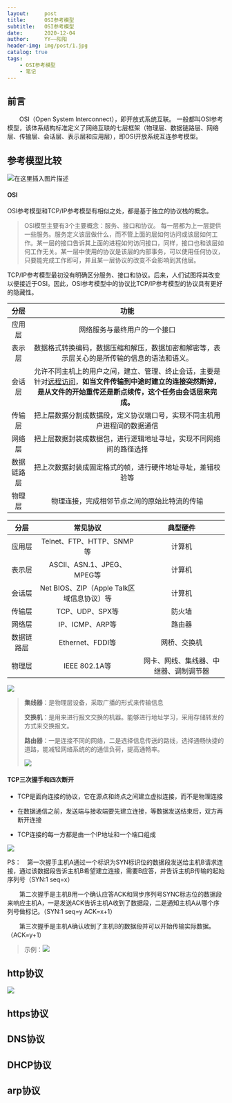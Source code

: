 ```yaml
---
layout:     post
title:      OSI参考模型
subtitle:   OSI参考模型
date:       2020-12-04
author:     YY——阳阳
header-img: img/post/1.jpg
catalog: true
tags:
    - OSI参考模型
    - 笔记
---
```


## 前言
&emsp;&emsp;OSI（Open System Interconnect），即开放式系统互联。 一般都叫OSI参考模型，该体系结构标准定义了网络互联的七层框架（物理层、数据链路层、网络层、传输层、会话层、表示层和应用层），即OSI开放系统互连参考模型。

## 参考模型比较
![在这里插入图片描述](https://pic3.zhimg.com/80/v2-1578921092d775e024345fa8a531a85e_720w.jpg)

#### OSI
OSI参考模型和TCP/IP参考模型有相似之处，都是基于独立的协议栈的概念。

>OSI模型主要有3个主要概念：服务、接口和协议。
>每一层都为上一层提供一些服务。服务定义该层做什么，而不管上面的层如何访问或该层如何工作。某一层的接口告诉其上面的进程如何访问接口，同样，接口也和该层如何工作无关。某一层中使用的协议是该层的内部事务，可以使用任何协议，只要能完成工作即可，并且某一层协议的改变不会影响到其他层。

TCP/IP参考模型最初没有明确区分服务、接口和协议。后来，人们试图将其改变以便接近于OSI。因此，OSI参考模型中的协议比TCP/IP参考模型的协议具有更好的隐藏性。

|    分层    |                             功能                             |
| :--------: | :----------------------------------------------------------: |
|   应用层   |                 网络服务与最终用户的一个接口                 |
|   表示层   | 数据格式转换编码，数据压缩和解压，数据加密和解密等，表示层关心的是所传输的信息的语法和语义。 |
|   会话层   | 允许不同主机上的用户之间，建立、管理、终止会话，主要是针对[远程访问](http://mp.weixin.qq.com/s?__biz=MjM5OTk4MDE2MA==&mid=2655121280&idx=2&sn=a0c63771108615dcba229dce5ea6136b&chksm=bc86726f8bf1fb79f999d5f4c26d8095aa08161eb301f84bd31123642492074afcee0bb40908&scene=21#wechat_redirect)，**如当文件传输到中途时建立的连接突然断掉，是从文件的开始重传还是断点续传，这个任务由会话层来完成。** |
|   传输层   | 把上层数据分割成数据段，定义协议端口号，实现不同主机用户进程间的数据通信 |
|   网络层   | 把上层数据封装成数据包，进行逻辑地址寻址，实现不同网络间的路径选择 |
| 数据链路层 |  把上次数据封装成固定格式的帧，进行硬件地址寻址，差错校验等  |
|   物理层   |         物理连接，完成相邻节点之间的原始比特流的传输         |

|    分层    |                 常见协议                  |                典型硬件                |
| :--------: | :---------------------------------------: | :------------------------------------: |
|   应用层   |         Telnet、FTP、HTTP、SNMP等         |                 计算机                 |
|   表示层   |        ASCII、ASN.1、JPEG、MPEG等         |                 计算机                 |
|   会话层   | Net BIOS、ZIP（Apple Talk区域信息协议）等 |                 计算机                 |
|   传输层   |              TCP、UDP、SPX等              |                 防火墙                 |
|   网络层   |              IP、ICMP、ARP等              |                 路由器                 |
| 数据链路层 |             Ethernet、FDDI等              |              网桥、交换机              |
|   物理层   |              IEEE  802.1A等               | 网卡、网线、集线器、中继器、调制调节器 |

![](https://pic2.zhimg.com/80/v2-1dd6e1ed2f348db47ce0cde38d545ae9_720w.jpg)



> **集线器**：是物理层设备，采取广播的形式来传输信息
>
> **交换机**：是用来进行报文交换的机器。能够进行地址学习，采用存储转发的方式来交换报文。
>
> **路由器**：一是连接不同的网络，二是选择信息传送的路线，选择通畅快捷的道路，能减轻网络系统的的通信负荷，提高通畅率。
>
> ![](https://pic1.zhimg.com/80/v2-0df113c819c74fbee70987bdc1699bd0_720w.jpg)



#### TCP三次握手和四次断开

- TCP是面向连接的协议，它在源点和终点之间建立虚拟连接，而不是物理连接

- 在数据通信之前，发送端与接收端要先建立连接，等数据发送结束后，双方再断开连接

- TCP连接的每一方都是由一个IP地址和一个端口组成

![](https://pic1.zhimg.com/80/v2-8720bd64871a5452df583fdab8207d64_720w.jpg)



PS：&emsp;第一次握手主机A通过一个标识为SYN标识位的数据段发送给主机B请求连接，通过该数据段告诉主机B希望建立连接，需要B应答，并告诉主机B传输的起始序列号（SYN:1 seq=x）

&emsp;&emsp;第二次握手是主机B用一个确认应答ACK和同步序列号SYNC标志位的数据段来响应主机A，一是发送ACK告诉主机A收到了数据段，二是通知主机A从哪个序列号做标记。（SYN:1 seq=y ACK=x+1）

&emsp;&emsp;第三次握手是主机A确认收到了主机B的数据段并可以开始传输实际数据。（ACK=y+1）

> 示例：![](https://pic2.zhimg.com/80/v2-9a3eff8a8a98498006a163240a1ea841_720w.jpg)



## http协议

![](https://img03.sogoucdn.com/app/a/200698/991_777_20200715152954-1008408814.png)

## https协议

## DNS协议

## DHCP协议

## arp协议

